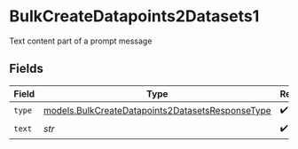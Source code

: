 # BulkCreateDatapoints2Datasets1

Text content part of a prompt message


## Fields

| Field                                                                                                      | Type                                                                                                       | Required                                                                                                   | Description                                                                                                |
| ---------------------------------------------------------------------------------------------------------- | ---------------------------------------------------------------------------------------------------------- | ---------------------------------------------------------------------------------------------------------- | ---------------------------------------------------------------------------------------------------------- |
| `type`                                                                                                     | [models.BulkCreateDatapoints2DatasetsResponseType](../models/bulkcreatedatapoints2datasetsresponsetype.md) | :heavy_check_mark:                                                                                         | N/A                                                                                                        |
| `text`                                                                                                     | *str*                                                                                                      | :heavy_check_mark:                                                                                         | N/A                                                                                                        |